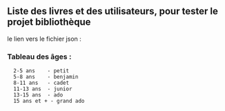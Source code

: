 ## Liste des livres et des utilisateurs, pour tester le projet bibliothèque
le lien vers le fichier json :  

### Tableau des âges :
      2-5 ans 	 - petit
      5-8 ans 	 - benjamin
      8-11 ans 	 - cadet
      11-13 ans  - junior
      13-15 ans  - ado
      15 ans et + -	grand ado
